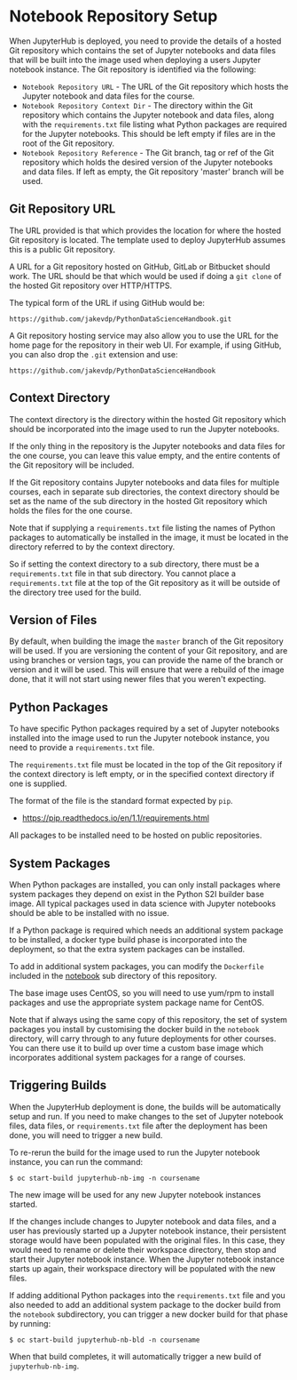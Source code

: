 # Notebook Repository Setup

When JupyterHub is deployed, you need to provide the details of a hosted Git repository which contains the set of Jupyter notebooks and data files that will be built into the image used when deploying a users Jupyter notebook instance. The Git repository is identified via the following:

* ``Notebook Repository URL`` - The URL of the Git repository which hosts the Jupyter notebook and data files for the course.
* ``Notebook Repository Context Dir`` - The directory within the Git repository which contains the Jupyter notebook and data files, along with the ``requirements.txt`` file listing what Python packages are required for the Jupyter notebooks. This should be left empty if files are in the root of the Git repository.
* ``Notebook Repository Reference`` - The Git branch, tag or ref of the Git repository which holds the desired version of the Jupyter notebooks and data files. If left as empty, the Git repository 'master' branch will be used.

## Git Repository URL

The URL provided is that which provides the location for where the hosted Git repository is located. The template used to deploy JupyterHub assumes this is a public Git repository.

A URL for a Git repository hosted on GitHub, GitLab or Bitbucket should work. The URL should be that which would be used if doing a ``git clone`` of the hosted Git repository over HTTP/HTTPS.

The typical form of the URL if using GitHub would be:

```
https://github.com/jakevdp/PythonDataScienceHandbook.git
```

A Git repository hosting service may also allow you to use the URL for the home page for the repository in their web UI. For example, if using GitHub, you can also drop the ``.git`` extension and use:

```
https://github.com/jakevdp/PythonDataScienceHandbook
```

## Context Directory

The context directory is the directory within the hosted Git repository which should be incorporated into the image used to run the Jupyter notebooks.

If the only thing in the repository is the Jupyter notebooks and data files for the one course, you can leave this value empty, and the entire contents of the Git repository will be included.

If the Git repository contains Jupyter notebooks and data files for multiple courses, each in separate sub directories, the context directory should be set as the name of the sub directory in the hosted Git repository which holds the files for the one course.

Note that if supplying a ``requirements.txt`` file listing the names of Python packages to automatically be installed in the image, it must be located in the directory referred to by the context directory.

So if setting the context directory to a sub directory, there must be a ``requirements.txt`` file in that sub directory. You cannot place a ``requirements.txt`` file at the top of the Git repository as it will be outside of the directory tree used for the build.

## Version of Files

By default, when building the image the ``master`` branch of the Git repository will be used. If you are versioning the content of your Git repository, and are using branches or version tags, you can provide the name of the branch or version and it will be used. This will ensure that were a rebuild of the image done, that it will not start using newer files that you weren't expecting.

## Python Packages

To have specific Python packages required by a set of Jupyter notebooks installed into the image used to run the Jupyter notebook instance, you need to provide a ``requirements.txt`` file.

The ``requirements.txt`` file must be located in the top of the Git repository if the context directory is left empty, or in the specified context directory if one is supplied.

The format of the file is the standard format expected by ``pip``.

* https://pip.readthedocs.io/en/1.1/requirements.html

All packages to be installed need to be hosted on public repositories.

## System Packages

When Python packages are installed, you can only install packages where system packages they depend on exist in the Python S2I builder base image. All typical packages used in data science with Jupyter notebooks should be able to be installed with no issue.

If a Python package is required which needs an additional system package to be installed, a docker type build phase is incorporated into the deployment, so that the extra system packages can be installed.

To add in additional system packages, you can modify the ``Dockerfile`` included in the [notebook](../notebook) sub directory of this repository.

The base image uses CentOS, so you will need to use yum/rpm to install packages and use the appropriate system package name for CentOS.

Note that if always using the same copy of this repository, the set of system packages you install by customising the docker build in the ``notebook`` directory, will carry through to any future deployments for other courses. You can there use it to build up over time a custom base image which incorporates additional system packages for a range of courses.

## Triggering Builds

When the JupyterHub deployment is done, the builds will be automatically setup and run. If you need to make changes to the set of Jupyter notebook files, data files, or ``requirements.txt`` file after the deployment has been done, you will need to trigger a new build.

To re-rerun the build for the image used to run the Jupyter notebook instance, you can run the command:

```
$ oc start-build jupyterhub-nb-img -n coursename
```

The new image will be used for any new Jupyter notebook instances started.

If the changes include changes to Jupyter notebook and data files, and a user has previously started up a Jupyter notebook instance, their persistent storage would have been populated with the original files. In this case, they would need to rename or delete their workspace directory, then stop and start their Jupyter notebook instance. When the Jupyter notebook instance starts up again, their workspace directory will be populated with the new files.

If adding additional Python packages into the ``requirements.txt`` file and you also needed to add an additional system package to the docker build from the ``notebook`` subdirectory, you can trigger a new docker build for that phase by running:

```
$ oc start-build jupyterhub-nb-bld -n coursename
```

When that build completes, it will automatically trigger a new build of ``jupyterhub-nb-img``.
